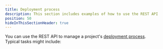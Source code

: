 ```yaml
---
title: Deployment process
description: This section includes examples of how to use the REST API to manage a project's deployment process in Octopus.
position: 50
hideInThisSectionHeader: true
---
```


You can use the REST API to manage a project's [deployment process](/docs/projects/deployment-process/index.md). Typical tasks might include:

